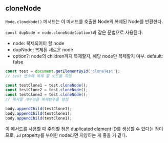 ## cloneNode

`Node.cloneNode()` 메서드는 이 메서드를 호출한 Node의 복제된 Node를 반환한다.

`const dupNode = node.cloneNode(option)`과 같은 문법으로 사용된다.

- node: 복제되어야 할 node
- dupNode: 복제된 새로운 node
- option?: node의 children까지 복제할지, 해당 node만 복제할지 여부. default: false

```javascript
const test = document.getElementById('cloneTest');
// test 변수에 복제 할 노드를 지정

const testClone1 = test.cloneNode();
const testClone2 = test.cloneNode();
const testClone3 = test.cloneNode();
// 복사할 개수만큼 복제변수를 생성

body.appendChild(testClone1);
body.appendChild(testClone1);
body.appendChild(testClone1);
```

이 메서드를 사용할 때 주의할 점은 duplicated element ID를 생성할 수 있다는 점이므로, `id` property를 부여한 node라면 지양하는 게 좋을 거 같다.
